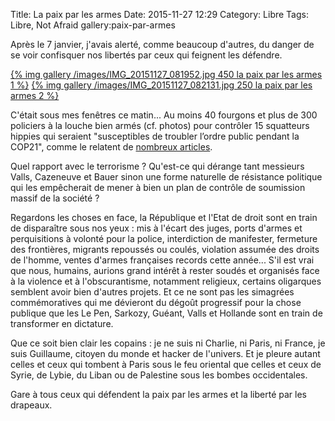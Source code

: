 Title: La paix par les armes
Date: 2015-11-27 12:29
Category: Libre
Tags: Libre, Not Afraid
gallery:paix-par-armes

Après le 7 janvier, j'avais alerté, comme beaucoup d'autres, du danger de se voir confisquer nos libertés par ceux qui feignent les défendre.

<a class='gallery' href='/images/IMG_20151127_081952.jpg'>{% img gallery /images/IMG_20151127_081952.jpg 450 la paix par les armes 1 %}</a>
<a class='gallery' href='/images/IMG_20151127_082131.jpg'>{% img gallery /images/IMG_20151127_082131.jpg 250 la paix par les armes 2 %}</a>

C'était sous mes fenêtres ce matin... Au moins 40 fourgons et plus de 300 policiers à la louche bien armés (cf. photos) pour contrôler 15 squatteurs hippies qui seraient "susceptibles de troubler l’ordre public pendant la COP21", comme le relatent de [nombreux articles](https://wiki.laquadrature.net/%C3%89tat_urgence/Recensement#27_novembre_2015).

Quel rapport avec le terrorisme ? Qu'est-ce qui dérange tant messieurs Valls, Cazeneuve et Bauer sinon une forme naturelle de résistance politique qui les empêcherait de mener à bien un plan de contrôle de soumission massif de la société ?

Regardons les choses en face, la République et l'Etat de droit sont en train de disparaître sous nos yeux : mis à l'écart des juges, ports d'armes et perquisitions à volonté pour la police, interdiction de manifester, fermeture des frontières, migrants repoussés ou coulés, violation assumée des droits de l'homme, ventes d'armes françaises records cette année... S'il est vrai que nous, humains, aurions grand intérêt à rester soudés et organisés face à la violence et à l'obscurantisme, notamment religieux, certains oligarques semblent avoir bien d'autres projets. Et ce ne sont pas les simagrées commémoratives qui me dévieront du dégoût progressif pour la chose publique que les Le Pen, Sarkozy, Guéant, Valls et Hollande sont en train de transformer en dictature.

Que ce soit bien clair les copains : je ne suis ni Charlie, ni Paris, ni France, je suis Guillaume, citoyen du monde et hacker de l'univers. Et je pleure autant celles et ceux qui tombent à Paris sous le feu oriental que celles et ceux de Syrie, de Lybie, du Liban ou de Palestine sous les bombes occidentales.

Gare à tous ceux qui défendent la paix par les armes et la liberté par les drapeaux.
